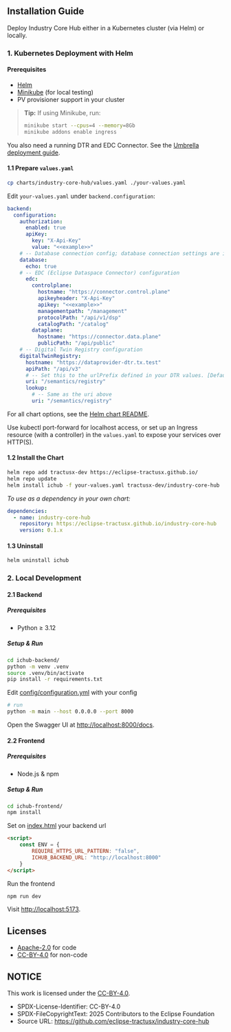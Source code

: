## Installation Guide

Deploy Industry Core Hub either in a Kubernetes cluster (via Helm) or locally.

### 1. Kubernetes Deployment with Helm

#### Prerequisites

- [Helm](https://helm.sh/)  
- [Minikube](https://minikube.sigs.k8s.io/docs/start/) (for local testing)  
- PV provisioner support in your cluster  

> **Tip:** If using Minikube, run:
> ```sh
> minikube start --cpus=4 --memory=8Gb
> minikube addons enable ingress
> ```

You also need a running DTR and EDC Connector. See the [Umbrella deployment guide](./docs/umbrella/umbrella-deployment-guide.md).

#### 1.1 Prepare `values.yaml`

```sh
cp charts/industry-core-hub/values.yaml ./your-values.yaml
```

Edit `your-values.yaml` under `backend.configuration`:

```yaml
backend:
  configuration:
    authorization:
      enabled: true
      apiKey:
        key: "X-Api-Key"
        value: "<<example>>"
    # -- Database connection config; database connection settings are inferred from postgresql or externalDatabase sections.
    database:
      echo: true
    # -- EDC (Eclipse Dataspace Connector) configuration
      edc:
        controlplane:
          hostname: "https://connector.control.plane"
          apikeyheader: "X-Api-Key"
          apikey: "<<example>>"
          managementpath: "/management"
          protocolPath: "/api/v1/dsp"
          catalogPath: "/catalog"
        dataplane:
          hostname: "https://connector.data.plane"
          publicPath: "/api/public"
    # -- Digital Twin Registry configuration
    digitalTwinRegistry:
      hostname: "https://dataprovider-dtr.tx.test"
      apiPath: "/api/v3"
      # -- Set this to the urlPrefix defined in your DTR values. [Default value](https://github.com/eclipse-tractusx/sldt-digital-twin-registry/blob/cc9c63c12d96e48050a1b24eca022277075cf6c7/charts/registry/values.yaml#L86)
      uri: "/semantics/registry"
      lookup:
        # -- Same as the uri above
        uri: "/semantics/registry"
```

For all chart options, see the [Helm chart README](./charts/industry-core-hub/README.md).

Use kubectl port-forward for localhost access, or set up an Ingress resource (with a controller) in the `values.yaml` to expose your services over HTTP(S).

#### 1.2 Install the Chart

```sh
helm repo add tractusx-dev https://eclipse-tractusx.github.io/
helm repo update
helm install ichub -f your-values.yaml tractusx-dev/industry-core-hub
```

*To use as a dependency in your own chart:*

```yaml
dependencies:
  - name: industry-core-hub
    repository: https://eclipse-tractusx.github.io/industry-core-hub
    version: 0.1.x
```

#### 1.3 Uninstall

```sh
helm uninstall ichub
```

### 2. Local Development

#### 2.1 Backend

##### Prerequisites

* Python ≥ 3.12

##### Setup & Run

```sh
cd ichub-backend/
python -m venv .venv
source .venv/bin/activate
pip install -r requirements.txt
```

Edit [config/configuration.yml](./ichub-backend/config/configuration.yml) with your config

```sh
# run
python -m main --host 0.0.0.0 --port 8000
```

Open the Swagger UI at [http://localhost:8000/docs](http://localhost:8000/docs).

#### 2.2 Frontend

##### Prerequisites

* Node.js & npm

##### Setup & Run

```sh
cd ichub-frontend/
npm install
```

Set on [index.html](./ichub-frontend/index.html) your backend url
```html
<script>
    const ENV = {
        REQUIRE_HTTPS_URL_PATTERN: "false",
        ICHUB_BACKEND_URL: "http://localhost:8000"
    }
</script>
```

Run the frontend
```sh
npm run dev
```

Visit [http://localhost:5173](http://localhost:5173).

## Licenses

- [Apache-2.0](https://raw.githubusercontent.com/eclipse-tractusx/industry-core-hub/main/LICENSE) for code
- [CC-BY-4.0](https://spdx.org/licenses/CC-BY-4.0.html) for non-code

## NOTICE

This work is licensed under the [CC-BY-4.0](https://creativecommons.org/licenses/by/4.0/legalcode).

- SPDX-License-Identifier: CC-BY-4.0
- SPDX-FileCopyrightText: 2025 Contributors to the Eclipse Foundation
- Source URL: https://github.com/eclipse-tractusx/industry-core-hub